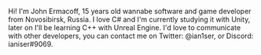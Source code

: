 Hi! I'm John Ermacoff, 15 years old wannabe software and game developer from Novosibirsk, Russia. I love C# and I'm currently studying it with Unity, later on I'll be learning C++ with Unreal Engine. I'd love to communicate with other developers, you can contact me on Twitter: @ian1ser, or Discord: ianiser#9069.
